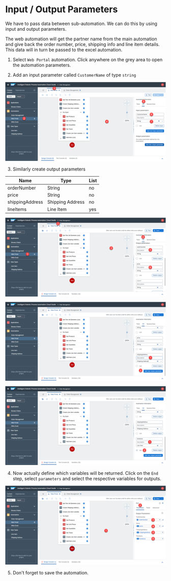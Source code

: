 # Input / Output Parameters


<!-- ## IO params - Web automation -->

We have to pass data between sub-automation. We can do this by using input and output parameters.

The web automation will get the partner name from the main automation and give back the order number, price, shipping info and line item details. This data will in turn be passed to the excel automation.

1. Select `Web Portal` automation. Click anywhere on the grey area to open the automation parameters.

2. Add an input parameter called `CustomerName` of type `string`

![](../images/0863.png)

3. Similarly create output parameters

| Name        | Type           | List  |
| ------------- |-------------| -----|
| orderNumber      | String | no |
| price      | String      |   no |
| shippingAddress | Shipping Address      |    no |
| lineItems | Line Item      |    yes |

![](../images/0864.png)

![](../images/0865.png)

![](../images/0866.png)

4. Now actually define which variables will be returned. Click on the `End` step, select `parameters` and select the respective variables for outputs. 

![](../images/0867.png)

5. Don't forget to save the automation.